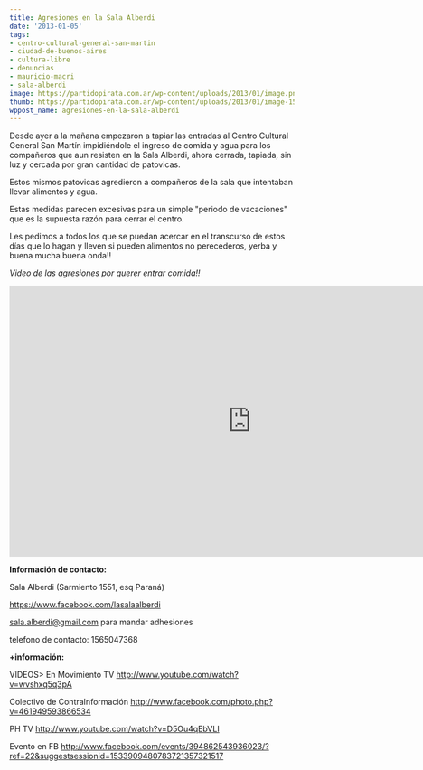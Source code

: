 ```yaml
---
title: Agresiones en la Sala Alberdi
date: '2013-01-05'
tags:
- centro-cultural-general-san-martin
- ciudad-de-buenos-aires
- cultura-libre
- denuncias
- mauricio-macri
- sala-alberdi
image: https://partidopirata.com.ar/wp-content/uploads/2013/01/image.png
thumb: https://partidopirata.com.ar/wp-content/uploads/2013/01/image-150x150.png
wppost_name: agresiones-en-la-sala-alberdi
---
```


Desde ayer a la mañana empezaron a tapiar las entradas al Centro Cultural General San Martín impidiéndole el ingreso de comida y agua para los compañeros que aun resisten en la Sala Alberdi, ahora cerrada, tapiada, sin luz y cercada por gran cantidad de patovicas.

Estos mismos patovicas agredieron a compañeros de la sala que intentaban llevar alimentos y agua. 

Estas medidas parecen excesivas para un simple "periodo de vacaciones" que es la supuesta razón para cerrar el centro.

Les pedimos a todos los que se puedan acercar en el transcurso de estos días que lo hagan y lleven si pueden alimentos no perecederos, yerba y buena mucha buena onda!!

<em>Video de las agresiones por querer entrar comida!!</em>
<iframe width="853" height="480" src="http://www.youtube.com/embed/77m1eqJxdDA" frameborder="0" allowfullscreen></iframe>

<strong>Información de contacto:</strong>

Sala Alberdi (Sarmiento 1551, esq Paraná)

https://www.facebook.com/lasalaalberdi

sala.alberdi@gmail.com para mandar adhesiones

telefono de contacto: 1565047368

<strong>+información:</strong>

VIDEOS>
En Movimiento TV
http://www.youtube.com/watch?v=wvshxq5q3pA

Colectivo de ContraInformación
http://www.facebook.com/photo.php?v=461949593866534

PH TV
http://www.youtube.com/watch?v=D5Ou4qEbVLI

Evento en FB
http://www.facebook.com/events/394862543936023/?ref=22&suggestsessionid=1533909480783721357321517
